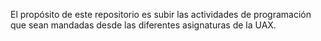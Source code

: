 El propósito de este repositorio es subir las actividades de programación que sean mandadas desde las diferentes asignaturas de la UAX.
